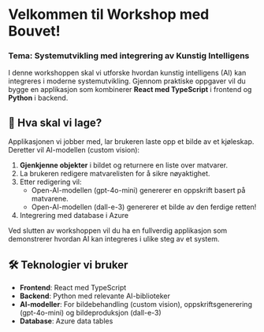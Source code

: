 # Velkommen til Workshop med Bouvet!

### Tema: Systemutvikling med integrering av Kunstig Intelligens

I denne workshoppen skal vi utforske hvordan kunstig intelligens (AI) kan integreres i moderne systemutvikling. Gjennom praktiske oppgaver vil du bygge en applikasjon som kombinerer **React med TypeScript** i frontend og **Python** i backend.

## 🌟 Hva skal vi lage?

Applikasjonen vi jobber med, lar brukeren laste opp et bilde av et kjøleskap. Deretter vil AI-modellen (custom vision):

1. **Gjenkjenne objekter** i bildet og returnere en liste over matvarer.
2. La brukeren redigere matvarelisten for å sikre nøyaktighet.
3. Etter redigering vil:
   - Open-AI-modellen (gpt-4o-mini) genererer en oppskrift basert på matvarene.
   - Open-AI-modellen (dall-e-3) genererer et bilde av den ferdige retten!
4. Integrering med database i Azure

Ved slutten av workshoppen vil du ha en fullverdig applikasjon som demonstrerer hvordan AI kan integreres i ulike steg av et system.

## 🛠️ Teknologier vi bruker

- **Frontend**: React med TypeScript
- **Backend**: Python med relevante AI-biblioteker
- **AI-modeller**: For bildebehandling (custom vision), oppskriftsgenerering (gpt-4o-mini) og bildeproduksjon (dall-e-3)
- **Database**: Azure data tables

